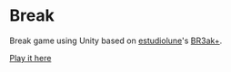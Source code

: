# Break

Break game using Unity based on [estudiolune](https://github.com/estudiolune)'s [BR3ak+](https://github.com/estudiolune/corona-sdk/tree/master/br3ak).

[Play it here](http://felipowsky.github.io/Break)
